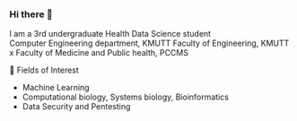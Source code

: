 ### Hi there 👋

I am a 3rd undergraduate Health Data Science student<br>
Computer Engineering department, KMUTT
Faculty of Engineering, KMUTT x Faculty of Medicine and Public health, PCCMS

👀 Fields of Interest
- Machine Learning
- Computational biology, Systems biology, Bioinformatics
- Data Security and Pentesting
